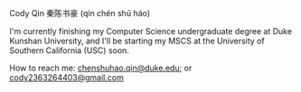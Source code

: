Cody Qin 秦陈书豪 (qín chén shū háo)

I'm currently finishing my Computer Science undergraduate degree at Duke Kunshan University, and I'll be starting my MSCS at the University of Southern California (USC) soon.

How to reach me: chenshuhao.qin@duke.edu; or cody2363264403@gmail.com
